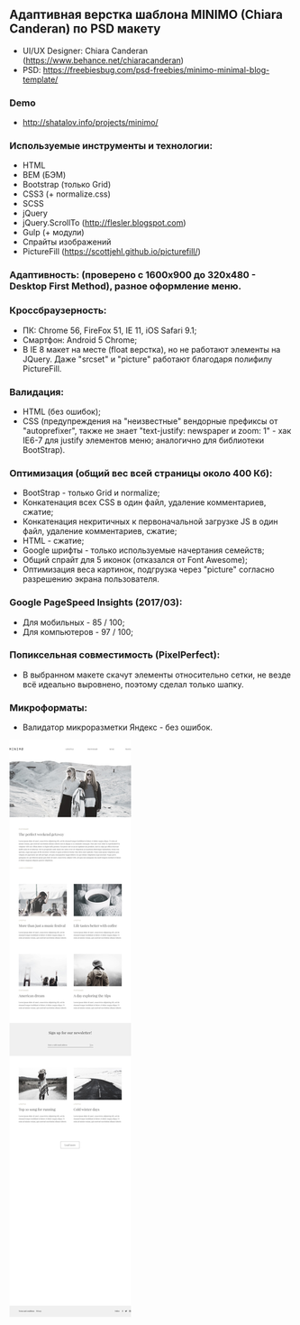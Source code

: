 ## Адаптивная верстка шаблона MINIMO (Chiara Canderan) по PSD макету

- UI/UX Designer: Chiara Canderan (https://www.behance.net/chiaracanderan)
- PSD: https://freebiesbug.com/psd-freebies/minimo-minimal-blog-template/

### Demo
- http://shatalov.info/projects/minimo/

### Используемые инструменты и технологии:
- HTML
- BEM (БЭМ)
- Bootstrap (только Grid)
- CSS3 (+ normalize.css)
- SCSS
- jQuery
- jQuery.ScrollTo (http://flesler.blogspot.com)
- Gulp (+ модули)
- Спрайты изображений
- PictureFill (https://scottjehl.github.io/picturefill/)

### Адаптивность: (проверено с 1600x900 до 320x480 - Desktop First Method), разное оформление меню.

### Кроссбраузерность:
- ПК: Chrome 56, FireFox 51, IE 11, iOS Safari 9.1;
- Смартфон: Android 5 Chrome;
- В IE 8 макет на месте (float верстка), но не работают элементы на JQuery. Даже "srcset" и "picture" работают благодаря полифилу PictureFill.

### Валидация:
- HTML (без ошибок);
- CSS (предупреждения на "неизвестные" вендорные префиксы от "autoprefixer", также не знает "text-justify: newspaper и zoom: 1" - хак IE6-7 для justify элементов меню; аналогично для библиотеки BootStrap).

### Оптимизация (общий вес всей страницы около 400 Кб):
- BootStrap - только Grid и normalize;
- Конкатенация всех CSS в один файл, удаление комментариев, сжатие;
- Конкатенация некритичных к первоначальной загрузке JS в один файл, удаление комментариев, сжатие;
- HTML - сжатие;
- Google шрифты - только используемые начертания семейств;
- Общий спрайт для 5 иконок (отказался от Font Awesome);
- Оптимизация веса картинок, подгрузка через "picture" согласно разрешению экрана пользователя.

### Google PageSpeed Insights (2017/03):
- Для мобильных - 85 / 100;
- Для компьютеров - 97 / 100;

### Попиксельная совместимость (PixelPerfect):
- В выбранном макете скачут элементы относительно сетки, не везде всё идеально выровнено, поэтому сделал только шапку.

### Микроформаты:
- Валидатор микроразметки Яндекс - без ошибок.

![Preview](sources/pixel-perfect_layout.jpg "Preview")